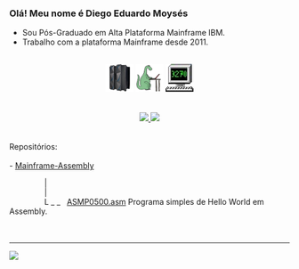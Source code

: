   ### Olá! Meu nome é Diego Eduardo Moysés 
  - Sou Pós-Graduado em Alta Plataforma Mainframe IBM.
  - Trabalho com a plataforma Mainframe desde 2011.
  <br>
<div align="center" style="display: inline_block">
<img src="https://github.com/diegoemoyses/diegoemoyses/blob/main/IBM-Z14-removebg-preview.png" alt="IBM Z14" width="50" height="50">
<img src="https://github.com/diegoemoyses/diegoemoyses/blob/main/cobol_dino-removebg-preview.png" alt="Dino COBOL" width="50" height="50">
<img src="https://github.com/diegoemoyses/diegoemoyses/blob/main/3270_icon-removebg-preview.png" alt="3270" width="50" height="50">
</div>
 <br>
<br>
<div align="center">
  <a href="https://github.com/diegoemoyses">
  <img height="150em" src="ttps://github-readme-stats.vercel.app/api?username=diegoemoyses&show_icons=true&theme=dracula&include_all_commits=true&count_private=true"/>
  <img height="150em" src="https://github-readme-stats.vercel.app/api/top-langs/?username=diegoemoyses&layout=compact&langs_count=7&theme=dracula"/>
  </a>
</div>
<br><br>
Repositórios:
<div align="left">  
 <br>  
  - <a href="https://github.com/diegoemoyses/Mainframe-Assembly">Mainframe-Assembly</a>
 
&nbsp;&nbsp;&nbsp;&nbsp;&nbsp;&nbsp;&nbsp;&nbsp;&nbsp;&nbsp;&nbsp;&nbsp;&nbsp;&nbsp;&nbsp;&nbsp;|<br>
&nbsp;&nbsp;&nbsp;&nbsp;&nbsp;&nbsp;&nbsp;&nbsp;&nbsp;&nbsp;&nbsp;&nbsp;&nbsp;&nbsp;&nbsp;&nbsp;|<br>
&nbsp;&nbsp;&nbsp;&nbsp;&nbsp;&nbsp;&nbsp;&nbsp;&nbsp;&nbsp;&nbsp;&nbsp;&nbsp;&nbsp;&nbsp;&nbsp;L _ _&nbsp;&nbsp; <a href="https://github.com/diegoemoyses/Mainframe-Assembly/blob/main/ASMP0500.asm">ASMP0500.asm</a> Programa simples de Hello World em Assembly.
<br><br><br>
  <hr>
 <a href="https://www.linkedin.com/in/diego-eduardo-moys%C3%A9s-4a267740/" target="_blank"><img src="https://img.shields.io/badge/-LinkedIn-%230077B5?style=for-the-badge&logo=linkedin&logoColor=white" target="_blank"></a>


